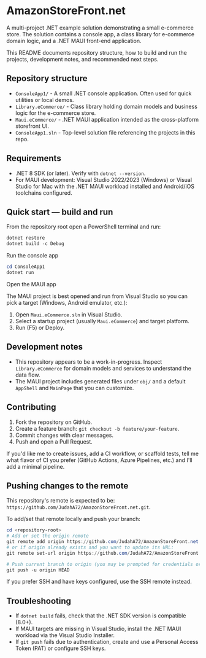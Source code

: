 # AmazonStoreFront.net

A multi-project .NET example solution demonstrating a small e-commerce store. The solution contains a console app, a class library for e-commerce domain logic, and a .NET MAUI front-end application.

This README documents repository structure, how to build and run the projects, development notes, and recommended next steps.

## Repository structure

- `ConsoleApp1/` - A small .NET console application. Often used for quick utilities or local demos.
- `Library.eCommerce/` - Class library holding domain models and business logic for the e-commerce store.
- `Maui.eCommerce/` - .NET MAUI application intended as the cross-platform storefront UI.
- `ConsoleApp1.sln` - Top-level solution file referencing the projects in this repo.

## Requirements

- .NET 8 SDK (or later). Verify with `dotnet --version`.
- For MAUI development: Visual Studio 2022/2023 (Windows) or Visual Studio for Mac with the .NET MAUI workload installed and Android/iOS toolchains configured.

## Quick start — build and run

From the repository root open a PowerShell terminal and run:

```powershell
dotnet restore
dotnet build -c Debug
```

Run the console app

```powershell
cd ConsoleApp1
dotnet run
```

Open the MAUI app

The MAUI project is best opened and run from Visual Studio so you can pick a target (Windows, Android emulator, etc.):

1. Open `Maui.eCommerce.sln` in Visual Studio.
2. Select a startup project (usually `Maui.eCommerce`) and target platform.
3. Run (F5) or Deploy.

## Development notes

- This repository appears to be a work-in-progress. Inspect `Library.eCommerce` for domain models and services to understand the data flow.
- The MAUI project includes generated files under `obj/` and a default `AppShell` and `MainPage` that you can customize.

## Contributing

1. Fork the repository on GitHub.
2. Create a feature branch: `git checkout -b feature/your-feature`.
3. Commit changes with clear messages.
4. Push and open a Pull Request.

If you'd like me to create issues, add a CI workflow, or scaffold tests, tell me what flavor of CI you prefer (GitHub Actions, Azure Pipelines, etc.) and I'll add a minimal pipeline.

## Pushing changes to the remote

This repository's remote is expected to be: `https://github.com/JudahA72/AmazonStoreFront.net.git`.

To add/set that remote locally and push your branch:

```powershell
cd <repository-root>
# Add or set the origin remote
git remote add origin https://github.com/JudahA72/AmazonStoreFront.net.git
# or if origin already exists and you want to update its URL:
git remote set-url origin https://github.com/JudahA72/AmazonStoreFront.net.git

# Push current branch to origin (you may be prompted for credentials or use a PAT)
git push -u origin HEAD
```

If you prefer SSH and have keys configured, use the SSH remote instead.

## Troubleshooting

- If `dotnet build` fails, check that the .NET SDK version is compatible (8.0+).
- If MAUI targets are missing in Visual Studio, install the .NET MAUI workload via the Visual Studio Installer.
- If `git push` fails due to authentication, create and use a Personal Access Token (PAT) or configure SSH keys.

